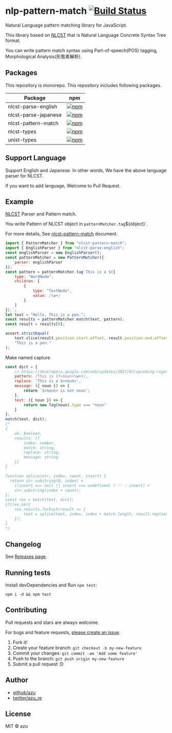 # nlp-pattern-match [![Build Status](https://travis-ci.org/azu/nlp-pattern-match.svg?branch=master)](https://travis-ci.org/azu/nlp-pattern-match)

Natural Language pattern matching library for JavaScript.

This library based on [NLCST](https://github.com/syntax-tree/nlcst) that is Natural Language Concrete Syntax Tree format.

You can write pattern match syntax using Part-of-speech(POS) tagging, Morphological Analysis(形態素解析).

## Packages

This repository is monorepo.
This repository includes following packages.

| Package | npm |
| ------  | --- |
| nlcst-parse-english | [![npm](https://img.shields.io/npm/v/nlcst-parse-english.svg?style=flat-square)](https://www.npmjs.com/package/nlcst-parse-english) |
| nlcst-parse-japanese | [![npm](https://img.shields.io/npm/v/nlcst-parse-japanese.svg?style=flat-square)](https://www.npmjs.com/package/nlcst-parse-japanese) |
| nlcst-pattern-match | [![npm](https://img.shields.io/npm/v/nlcst-pattern-match.svg?style=flat-square)](https://www.npmjs.com/package/nlcst-pattern-match) |
| nlcst-types | [![npm](https://img.shields.io/npm/v/nlcst-types.svg?style=flat-square)](https://www.npmjs.com/package/nlcst-types) |
| unist-types | [![npm](https://img.shields.io/npm/v/unist-types.svg?style=flat-square)](https://www.npmjs.com/package/unist-types) |

## Support Language

Support English and Japanese.
In other words, We have the above language parser for NLCST.

If you want to add language, Welcome to Pull Request.

## Example

[NLCST](https://github.com/syntax-tree/nlcst) Parser and Pattern match.

You write Pattern of NLCST object in `patternMatcher.tag`${object}`. 

For more details, See [nlcst-pattern-match](./packages/nlcst-pattern-match) document.

```js
import { PatternMatcher } from "nlcst-pattern-match";
import { EnglishParser } from "nlcst-parse-english";
const englishParser = new EnglishParser();
const patternMatcher = new PatternMatcher({
    parser: englishParser
});
const pattern = patternMatcher.tag`This is a ${{
    type: "WordNode",
    children: [
        {
            type: "TextNode",
            value: /\w+/
        }
    ]
}}.`;
let text = "Hello, This is a pen.";
const results = patternMatcher.match(text, pattern);
const result = results[0];

assert.strictEqual(
    text.slice(result.position.start.offset, result.position.end.offset),
    "This is a pen."
);
```

Make named capture

```js
const dict = {
    // https://developers.google.com/web/updates/2017/07/upcoming-regexp-features
    pattern: /This is (?<noun>\w+)/,
    replace: 'This is a $<noun>',
    message: ({ noun }) => {
        return `$<noun> is not noun`;
    },
    test: ({ noun }) => {
        return new Tag(noun).type === "noun"
    }
};
match(text, dict);
/*
{
    ok: boolean,
    results: [{
        index: number,
        match: string,
        replace: string,
        message: string    
    }]
}

function splice(str, index, count, insert) {
  return str.substring(0, index) + 
    ((insert === null || insert === undefined) ? '' : insert) + 
    str.substring(index + count);
};
const res = match(text, dict);
if(res.ok){
    res.results.forEach(result => {
        text = splice(text, index, index + match.length, result.replace)
    });
}
*/
```

## Changelog

See [Releases page](https://github.com/azu/nlp-pattern-match/releases).

## Running tests

Install devDependencies and Run `npm test`:

    npm i -d && npm test

## Contributing

Pull requests and stars are always welcome.

For bugs and feature requests, [please create an issue](https://github.com/azu/nlp-pattern-match/issues).

1. Fork it!
2. Create your feature branch: `git checkout -b my-new-feature`
3. Commit your changes: `git commit -am 'Add some feature'`
4. Push to the branch: `git push origin my-new-feature`
5. Submit a pull request :D

## Author

- [github/azu](https://github.com/azu)
- [twitter/azu_re](https://twitter.com/azu_re)

## License

MIT © azu
